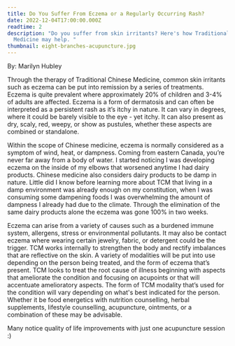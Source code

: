 ```yaml
---
title: Do You Suffer From Eczema or a Regularly Occurring Rash?
date: 2022-12-04T17:00:00.000Z
readtime: 2
description: "Do you suffer from skin irritants? Here's how Traditional Chinese
  Medicine may help. "
thumbnail: eight-branches-acupuncture.jpg
---
```

B﻿y: Marilyn Hubley

Through the therapy of Traditional Chinese Medicine, common skin irritants such as eczema can be put into remission by a series of treatments. Eczema is quite prevalent where approximately 20% of children and 3-4% of adults are affected. Eczema is a form of dermatosis and can often be interpreted as a persistent rash as it’s itchy in nature. It can vary in degrees, where it could be barely visible to the eye - yet itchy. It can also present as dry, scaly, red, weepy, or show as pustules, whether these aspects are combined or standalone. 

Within the scope of Chinese medicine, eczema is normally considered as a symptom of wind, heat, or dampness. Coming from eastern Canada, you’re never far away from a body of water. I started noticing I was developing eczema on the inside of my elbows that worsened anytime I had dairy products. Chinese medicine also considers dairy products to be damp in nature. Little did I know before learning more about TCM that living in a damp environment was already enough on my constitution, when I was consuming some dampening foods I was overwhelming the amount of dampness I already had due to the climate. Through the elimination of the same dairy products alone the eczema was gone 100% in two weeks.

Eczema can arise from a variety of causes such as a burdened immune system, allergens, stress or environmental pollutants. It may also be contact eczema where wearing certain jewelry, fabric, or detergent could be the trigger. TCM works internally to strengthen the body and rectify imbalances that are reflective on the skin. A variety of modalities will be put into use depending on the person being treated, and the form of eczema that’s present. TCM looks to treat the root cause of illness beginning with aspects that ameliorate the condition and focusing on acupoints or that will accentuate amelioratory aspects. The form of TCM modality that’s used for the condition will vary depending on what's best indicated for the person. Whether it be food energetics with nutrition counselling, herbal supplements, lifestyle counselling, acupuncture, ointments, or a combination of these may be advisable.

Many notice quality of life improvements with just one acupuncture session :)